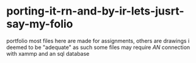 # porting-it-rn-and-by-ir-lets-jusrt-say-my-folio
portfolio
most files here are made for assignments, others are drawings i deemed to be "adequate"
as such some files may require *AN* connection with xammp and an sql database
